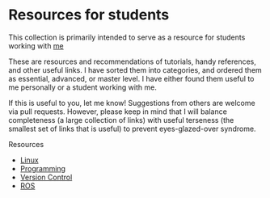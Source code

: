 Resources for students
===================

This collection is primarily intended to serve as a resource for students working with [me](https://github.com/felixduvallet/)

These are resources and recommendations of tutorials, handy references, and other useful links.
I have sorted them into categories, and ordered them as essential, advanced, or master level.
I have either found them useful to me personally or a student working with me.

If this is useful to you, let me know!
Suggestions from others are welcome via pull requests.
However, please keep in mind that I will balance completeness (a large collection of links) with useful terseness (the smallest set of links that is useful) to prevent eyes-glazed-over syndrome.

Resources
  - [Linux](linux.md)
  - [Programming](programming.md)
  - [Version Control](version_control.md)
  - [ROS](ros.md)
